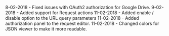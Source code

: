 8-02-2018 - Fixed issues with OAuth2 authorization for Google Drive.
9-02-2018 - Added support for Request actions
11-02-2018 - Added enable / disable option to the URL query parameters
11-02-2018 - Added authorization panel to the request editor.
11-02-2018 - Changed colors for JSON viewer to make it more readable.
